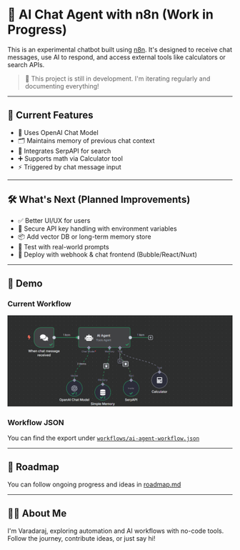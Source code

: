 # 🤖 AI Chat Agent with n8n (Work in Progress)

This is an experimental chatbot built using [n8n](https://n8n.io/). It's designed to receive chat messages, use AI to respond, and access external tools like calculators or search APIs.

> 🚧 This project is still in development. I'm iterating regularly and documenting everything!

---

## 🧩 Current Features

- 🧠 Uses OpenAI Chat Model
- 🗂️ Maintains memory of previous chat context
- 🔎 Integrates SerpAPI for search
- ➕ Supports math via Calculator tool
- ⚡ Triggered by chat message input

---

## 🛠 What's Next (Planned Improvements)

- ✅ Better UI/UX for users
- 🔐 Secure API key handling with environment variables
- 📦 Add vector DB or long-term memory store
- 🧪 Test with real-world prompts
- 🚀 Deploy with webhook & chat frontend (Bubble/React/Nuxt)

---

## 💬 Demo

### Current Workflow

![Current Workflow](screenshots/current-ui.png)

### Workflow JSON

You can find the export under [`workflows/ai-agent-workflow.json`](workflows/ai-agent-workflow.json)

---

## 📅 Roadmap

You can follow ongoing progress and ideas in [roadmap.md](roadmap.md)

---

## 🙋‍♂️ About Me

I'm Varadaraj, exploring automation and AI workflows with no-code tools. Follow the journey, contribute ideas, or just say hi!

